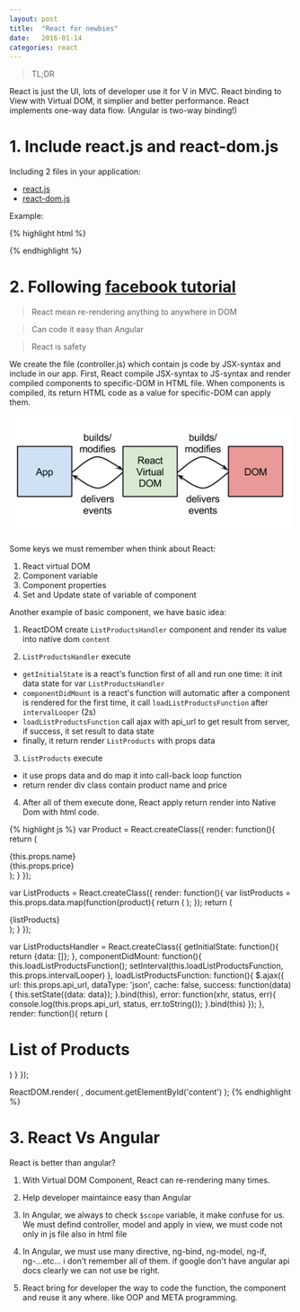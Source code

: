 ```yaml
---
layout: post
title:  "React for newbies"
date:   2016-01-14
categories: react
---
```


> TL;DR

React is just the UI, lots of developer use it for V in MVC. React binding to View with Virtual DOM, it simplier and better performance. React implements one-way data flow. (Angular is two-way binding!)

# 1. Include react.js and react-dom.js

Including 2 files in your application:

- [react.js](https://github.com/tuankiet/react-tutorial/blob/master/build/react.js)
- [react-dom.js](https://github.com/tuankiet/react-tutorial/blob/master/build/react-dom.js)

Example:

{% highlight html %}
<!DOCTYPE html>
<html>
<head>
  <title></title>
  <meta charset="UTF-8" />
  <title>Hello React!</title>
  <script src="build/react.js"></script>
  <script src="build/react-dom.js"></script>
</head>
  <body>
    <div id="content"></div>
    <script type="text/babel" src="scripts/controller.js"></script>
    <script type="text/babel">
    </script>
  </body>
</html>
{% endhighlight %}

# 2. Following [facebook tutorial](https://facebook.github.io/react/docs/tutorial.html)

> React mean re-rendering anything to anywhere in DOM

> Can code it easy than Angular

> React is safety

We create the file (controller.js) which contain js code by JSX-syntax and include in our app. First, React compile JSX-syntax to JS-syntax and render compiled components to specific-DOM in HTML file. When components is compiled, its return HTML code as a value for specific-DOM can apply them.

![reactjs overview rendering](/images/react-js-overview.png)

Some keys we must remember when think about React:

1. React virtual DOM
2. Component variable
3. Component properties
4. Set and Update state of variable of component

Another example of basic component, we have basic idea:

1. ReactDOM create `ListProductsHandler` component and render its value into native dom `content`

2. `ListProductsHandler` execute
  - `getInitialState` is a react's function first of all and run one time: it init data state for var `ListProductsHandler`
  - `componentDidMount` is a react's function will automatic after a component is rendered for the first time, it call `loadListProductsFunction` after `intervalLooper` (2s)
  - `loadListProductsFunction` call ajax with api_url to get result from server, if success, it set result to data state
  - finally, it return render `ListProducts` with props data

3. `ListProducts` execute
  - it use props data and do map it into call-back loop function
  - return render div class contain product name and price

4. After all of them execute done, React apply return render into Native Dom with html code.

{% highlight js %}
var Product = React.createClass({
  render: function(){
    return (
      <div className="productClass">
        <div className="productNameClass">{this.props.name}</div>
        <div className="productPriceClass">{this.props.price}</div>
      </div>
    );
  }
});

var ListProducts = React.createClass({
  render: function(){
    var listProducts = this.props.data.map(function(product){
      return (
        <Product name={product.name} price={product.price}></Product>
      );
    });
    return (
      <div className="listProductsClass">
        {listProducts}
      </div>
    );
  }
});

var ListProductsHandler = React.createClass({
  getInitialState: function(){
    return {data: []};
  },
  componentDidMount: function(){
    this.loadListProductsFunction();
    setInterval(this.loadListProductsFunction, this.props.intervalLooper)
  },
  loadListProductsFunction: function(){
    $.ajax({
      url: this.props.api_url,
      dataType: 'json',
      cache: false,
      success: function(data){
        this.setState({data: data});
      }.bind(this),
      error: function(xhr, status, err){
        console.log(this.props.api_url, status, err.toString());
      }.bind(this)
    });
  },
  render: function(){
    return (
      <div className="reactDomRenderMain">
        <h1>List of Products</h1>
        <ListProducts data={this.state.data}></ListProducts>
      </div>
    )
  }
});

ReactDOM.render(
  <ListProductsHandler api_url="/api/products" intervalLooper={2000}></ListProductsHandler>,
  document.getElementById('content')
);
{% endhighlight %}

# 3. React Vs Angular

React is better than angular?

1. With Virtual DOM Component, React can re-rendering many times.

2. Help developer maintaince easy than Angular

3. In Angular, we always to check `$scope` variable, it make confuse for us. We must defind controller, model and apply in view, we must code not only in js file also in html file

4. In Angular, we must use many directive, ng-bind, ng-model, ng-if, ng-...etc... i don't remember all of them. if google don't have angular api docs clearly we can not use be right.

5. React bring for developer the way to code the function, the component and reuse it any where. like OOP and META programming.